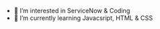- 👀 I’m interested in ServiceNow & Coding
- 🌱 I’m currently learning Javacsript, HTML & CSS

<!---
WesselSnow/WesselSnow is a ✨ special ✨ repository because its `README.md` (this file) appears on your GitHub profile.
You can click the Preview link to take a look at your changes.
--->
